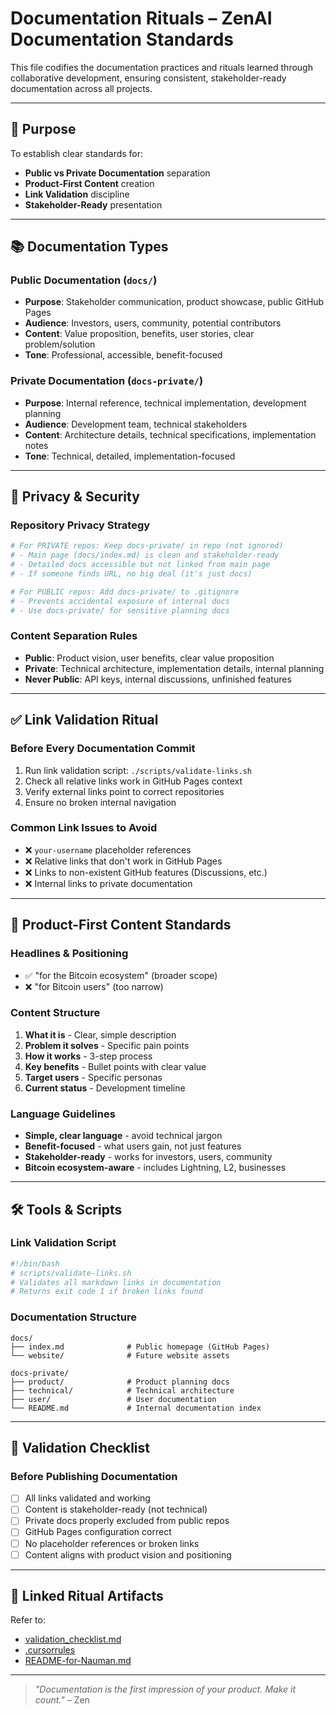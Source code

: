 # Documentation Rituals – ZenAI Documentation Standards

This file codifies the documentation practices and rituals learned through collaborative development, ensuring consistent, stakeholder-ready documentation across all projects.

---

## 🎯 Purpose

To establish clear standards for:
- **Public vs Private Documentation** separation
- **Product-First Content** creation
- **Link Validation** discipline
- **Stakeholder-Ready** presentation

---

## 📚 Documentation Types

### **Public Documentation** (`docs/`)
- **Purpose**: Stakeholder communication, product showcase, public GitHub Pages
- **Audience**: Investors, users, community, potential contributors
- **Content**: Value proposition, benefits, user stories, clear problem/solution
- **Tone**: Professional, accessible, benefit-focused

### **Private Documentation** (`docs-private/`)
- **Purpose**: Internal reference, technical implementation, development planning
- **Audience**: Development team, technical stakeholders
- **Content**: Architecture details, technical specifications, implementation notes
- **Tone**: Technical, detailed, implementation-focused

---

## 🔐 Privacy & Security

### **Repository Privacy Strategy**
```bash
# For PRIVATE repos: Keep docs-private/ in repo (not ignored)
# - Main page (docs/index.md) is clean and stakeholder-ready
# - Detailed docs accessible but not linked from main page
# - If someone finds URL, no big deal (it's just docs)

# For PUBLIC repos: Add docs-private/ to .gitignore
# - Prevents accidental exposure of internal docs
# - Use docs-private/ for sensitive planning docs
```

### **Content Separation Rules**
- **Public**: Product vision, user benefits, clear value proposition
- **Private**: Technical architecture, implementation details, internal planning
- **Never Public**: API keys, internal discussions, unfinished features

---

## ✅ Link Validation Ritual

### **Before Every Documentation Commit**
1. Run link validation script: `./scripts/validate-links.sh`
2. Check all relative links work in GitHub Pages context
3. Verify external links point to correct repositories
4. Ensure no broken internal navigation

### **Common Link Issues to Avoid**
- ❌ `your-username` placeholder references
- ❌ Relative links that don't work in GitHub Pages
- ❌ Links to non-existent GitHub features (Discussions, etc.)
- ❌ Internal links to private documentation

---

## 🎨 Product-First Content Standards

### **Headlines & Positioning**
- ✅ "for the Bitcoin ecosystem" (broader scope)
- ❌ "for Bitcoin users" (too narrow)

### **Content Structure**
1. **What it is** - Clear, simple description
2. **Problem it solves** - Specific pain points
3. **How it works** - 3-step process
4. **Key benefits** - Bullet points with clear value
5. **Target users** - Specific personas
6. **Current status** - Development timeline

### **Language Guidelines**
- **Simple, clear language** - avoid technical jargon
- **Benefit-focused** - what users gain, not just features
- **Stakeholder-ready** - works for investors, users, community
- **Bitcoin ecosystem-aware** - includes Lightning, L2, businesses

---

## 🛠️ Tools & Scripts

### **Link Validation Script**
```bash
#!/bin/bash
# scripts/validate-links.sh
# Validates all markdown links in documentation
# Returns exit code 1 if broken links found
```

### **Documentation Structure**
```
docs/
├── index.md              # Public homepage (GitHub Pages)
└── website/              # Future website assets

docs-private/
├── product/              # Product planning docs
├── technical/            # Technical architecture
├── user/                 # User documentation
└── README.md             # Internal documentation index
```

---

## 🔄 Validation Checklist

### **Before Publishing Documentation**
- [ ] All links validated and working
- [ ] Content is stakeholder-ready (not technical)
- [ ] Private docs properly excluded from public repos
- [ ] GitHub Pages configuration correct
- [ ] No placeholder references or broken links
- [ ] Content aligns with product vision and positioning

---

## 🧩 Linked Ritual Artifacts

Refer to:
- [validation_checklist.md](validation_checklist.md)
- [.cursorrules](.cursorrules)
- [README-for-Nauman.md](README-for-Nauman.md)

---

> _"Documentation is the first impression of your product. Make it count."_ – Zen 